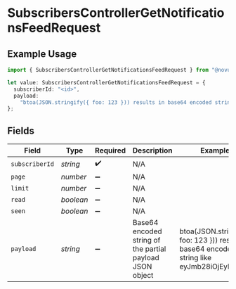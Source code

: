 # SubscribersControllerGetNotificationsFeedRequest

## Example Usage

```typescript
import { SubscribersControllerGetNotificationsFeedRequest } from "@novu/api/models/operations";

let value: SubscribersControllerGetNotificationsFeedRequest = {
  subscriberId: "<id>",
  payload:
    "btoa(JSON.stringify({ foo: 123 })) results in base64 encoded string like eyJmb28iOjEyM30=",
};
```

## Fields

| Field                                                                                     | Type                                                                                      | Required                                                                                  | Description                                                                               | Example                                                                                   |
| ----------------------------------------------------------------------------------------- | ----------------------------------------------------------------------------------------- | ----------------------------------------------------------------------------------------- | ----------------------------------------------------------------------------------------- | ----------------------------------------------------------------------------------------- |
| `subscriberId`                                                                            | *string*                                                                                  | :heavy_check_mark:                                                                        | N/A                                                                                       |                                                                                           |
| `page`                                                                                    | *number*                                                                                  | :heavy_minus_sign:                                                                        | N/A                                                                                       |                                                                                           |
| `limit`                                                                                   | *number*                                                                                  | :heavy_minus_sign:                                                                        | N/A                                                                                       |                                                                                           |
| `read`                                                                                    | *boolean*                                                                                 | :heavy_minus_sign:                                                                        | N/A                                                                                       |                                                                                           |
| `seen`                                                                                    | *boolean*                                                                                 | :heavy_minus_sign:                                                                        | N/A                                                                                       |                                                                                           |
| `payload`                                                                                 | *string*                                                                                  | :heavy_minus_sign:                                                                        | Base64 encoded string of the partial payload JSON object                                  | btoa(JSON.stringify({ foo: 123 })) results in base64 encoded string like eyJmb28iOjEyM30= |